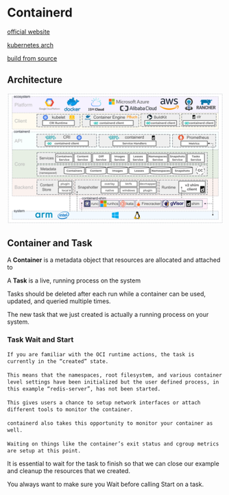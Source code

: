 # Containerd

[official website](https://containerd.io/docs/getting-started/)

[kubernetes arch](http://dockone.io/article/9149)

[build from source](https://github.com/containerd/containerd/blob/master/BUILDING.md)

## Architecture

<img src="containerd_architecture.png">

## Container and Task

A **Container** is a metadata object that resources are allocated and attached to

A **Task** is a live, running process on the system

Tasks should be deleted after each run while a container can be used, updated, and queried multiple times.

The new task that we just created is actually a running process on your system.

### Task Wait and Start

```
If you are familiar with the OCI runtime actions, the task is currently in the “created” state. 

This means that the namespaces, root filesystem, and various container level settings have been initialized but the user defined process, in this example “redis-server”, has not been started. 

This gives users a chance to setup network interfaces or attach different tools to monitor the container. 

containerd also takes this opportunity to monitor your container as well. 

Waiting on things like the container’s exit status and cgroup metrics are setup at this point.
```

It is essential to wait for the task to finish so that we can close our example and cleanup the resources that we created. 

You always want to make sure you Wait before calling Start on a task. 